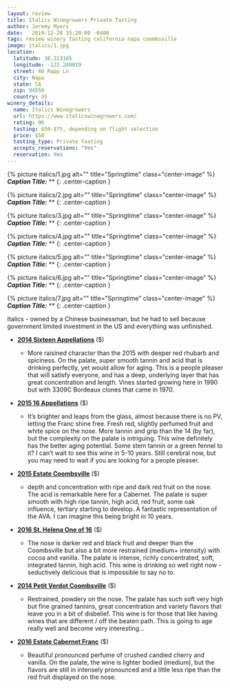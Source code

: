 ```yaml
---
layout: review
title: Italics Winegrowers Private Tasting
author: Jeremy Myers
date:   2019-12-28 15:20:00 -0400
tags: review winery tasting california napa coombsville
image: italics/1.jpg
location:
  latitude: 38.313165
  longitude: -122.249019
  street: 40 Rapp Ln
  city: Napa
  state: CA
  zip: 94558
  country: US
winery_details:
  name: Italics Winegrowers
  url: https://www.italicswinegrowers.com/
  rating: 96
  tasting: $50-$75, depending on flight selection
  price: $50
  tasting_type: Private Tasting
  accepts_reservations: "Yes"
  reservation: Yes
---
```


{% picture italics/1.jpg alt="" title="Springtime" class="center-image" %}
***Caption Title:*** **
{: .center-caption }

{% picture italics/2.jpg alt="" title="Springtime" class="center-image" %}
***Caption Title:*** **
{: .center-caption }

{% picture italics/3.jpg alt="" title="Springtime" class="center-image" %}
***Caption Title:*** **
{: .center-caption }

{% picture italics/4.jpg alt="" title="Springtime" class="center-image" %}
***Caption Title:*** **
{: .center-caption }

{% picture italics/5.jpg alt="" title="Springtime" class="center-image" %}
***Caption Title:*** **
{: .center-caption }

{% picture italics/6.jpg alt="" title="Springtime" class="center-image" %}
***Caption Title:*** **
{: .center-caption }

{% picture italics/7.jpg alt="" title="Springtime" class="center-image" %}
***Caption Title:*** **
{: .center-caption }

Italics - owned by a Chinese businessman, but he had to sell because government limited investment in the US and everything was unfinished.

* [**2014 Sixteen Appellations**]() ($)
  * More raisined character than the 2015 with deeper red rhubarb and spiciness. On the palate, super smooth tannin and acid that is drinking perfectly, yet would allow for aging. This is a people pleaser that will satisfy everyone, and has a deep, underlying layer that has great concentration and length. Vines started growing here in 1990 but with 3309C Bordeaux clones that came in 1970.

* [**2015 16 Appellations**]() ($)
  * It’s brighter and leaps from the glass, almost because there is no PV, letting the Franc shine free. Fresh red, slightly perfumed fruit and white spice on the nose. More tannin and grip than the 14 (by far), but the complexity on the palate is intriguing. This wine definitely has the better aging potential. Some stem tannin or a green fennel to it? I can’t wait to see this wine in 5-10 years. Still cerebral now, but you may need to wait if you are looking for a people pleaser.

* [**2015 Estate Coombsville**]() ($)
  * depth and concentration with ripe and dark red fruit on the nose. The acid is remarkable here for a Cabernet. The palate is super smooth with high ripe tannin, high acid, red fruit, some oak influence, tertiary starting to develop. A fantastic representation of the AVA. I can imagine this being bright in 10 years. 

* [**2016 St. Helena One of 16**]() ($)
  * The nose is darker red and black fruit and deeper than the Coombsville but also a bit more restrained (medium+ intensity) with cocoa and vanilla. The palate is intense, richly concentrated, soft, integrated tannin, high acid. This wine is drinking so well right now - seductively delicious that is impossible to say no to.

* [**2014 Petit Verdot Coombsville**]() ($)
  * Restrained, powdery on the nose. The palate has such soft very high but fine grained tannins, great concentration and variety flavors that leave you in a bit of disbelief. This wine is for those that like having wines that are different / off the beaten path. This is going to age really well and become very interesting...

* [**2016 Estate Cabernet Franc**]() ($) 
  * Beautiful pronounced perfume of crushed candied cherry and vanilla. On the palate, the wine is lighter bodied (medium), but the flavors are still in intensely pronounced and a little less ripe than the red fruit displayed on the nose. 


